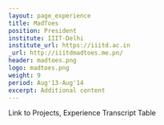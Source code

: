```yaml
---
layout: page_experience
title: MadToes
position: President
institute: IIIT-Delhi
institute_url: https://iiitd.ac.in
_url: http://iiitdmadtoes.me.pn/
header: madtoes.png
logo: madtoes.png
weight: 9
period: Aug'13-Aug'14
excerpt: Additional content
---
```

Link to Projects, Experience
Transcript Table